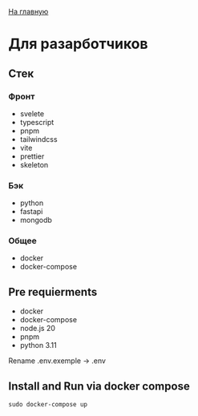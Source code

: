 [На главную](../README.md)

# Для разарботчиков

## Стек

### Фронт

- svelete
- typescript
- pnpm
- tailwindcss
- vite
- prettier
- skeleton

### Бэк

- python
- fastapi
- mongodb

### Общее

- docker
- docker-compose

## Pre requierments

- docker
- docker-compose
- node.js 20
- pnpm
- python 3.11

Rename .env.exemple -> .env

## Install and Run via docker compose

```
sudo docker-compose up
```
